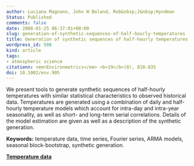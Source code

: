 ```yaml
---
author: Luciana Magnano, John W Boland, Rob&nbsp;J&nbsp;Hyndman
Status: Published
comments: false
date: 2008-01-25 06:37:01+00:00
slug: generation-of-synthetic-sequences-of-half-hourly-temperatures
title: Generation of synthetic sequences of half-hourly temperatures
wordpress_id: 508
kind: article
tags:
- atmospheric science
citationn: <em>Environmetrics</em> <b>19</b>(8), 818-835
doi: 10.1002/env.905
---
```



We present tools to generate synthetic sequences of half-hourly temperatures with similar statistical characteristics to observed historical data. Temperatures are generated using a combination of daily and half-hourly temperature models which account for intra-day and intra-year seasonality, as well as short- and long-term serial correlations. Details of the model estimation are given as well as a description of the synthetic generation.

**Keywords:** temperature data, time series, Fourier series, ARMA models, seasonal block-bootstrap, synthetic generation.


**[Temperature data](https://robjhyndman.com/data/KentTown.csv)**
